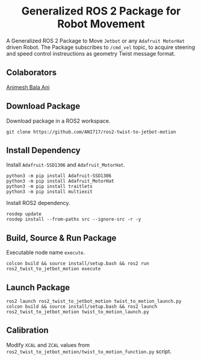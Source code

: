 <p align="center">
  <h1 align="center">Generalized ROS 2 Package for Robot Movement</h1>
</p>

A Generalized ROS 2 Package to Move `Jetbot` or any `Adafruit MotorHat` driven Robot. The Package subscribes to `/cmd_vel` topic, to acquire steering and speed control instreuctions as geometry Twist message format.

## Colaborators
[Animesh Bala Ani](https://www.linkedin.com/in/ani717/)

## Download Package
Download package in a ROS2 workspace.
```
git clone https://github.com/ANI717/ros2-twist-to-jetbot-motion
```

## Install Dependency
Install `Adafruit-SSD1306` and `Adafruit_MotorHat`.
```
python3 -m pip install Adafruit-SSD1306
python3 -m pip install Adafruit_MotorHat
python3 -m pip install traitlets
python3 -m pip install multiexit
```
Install ROS2 dependency.
```
rosdep update
rosdep install --from-paths src --ignore-src -r -y
```

## Build, Source & Run Package
Executable node name `execute`.
```
colcon build && source install/setup.bash && ros2 run ros2_twist_to_jetbot_motion execute
```

## Launch Package
```
ros2 launch ros2_twist_to_jetbot_motion twist_to_motion_launch.py
colcon build && source install/setup.bash && ros2 launch ros2_twist_to_jetbot_motion twist_to_motion_launch.py
```

## Calibration
Modify `XCAL` and `ZCAL` values from `ros2_twist_to_jetbot_motion/twist_to_motion_function.py` script.
